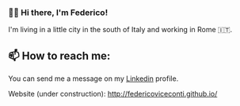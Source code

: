 ### 🧑‍💻 Hi there, I'm Federico!

I'm living in a little city in the south of Italy and working in Rome 🇮🇹.

## 📫 How to reach me: 

You can send me a message on my [Linkedin](https://www.linkedin.com/in/federicoviceconti/) profile.

Website (under construction): http://federicoviceconti.github.io/
